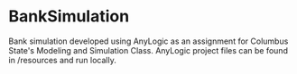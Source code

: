 # BankSimulation
Bank simulation developed using AnyLogic as an assignment for Columbus State's Modeling and Simulation Class. AnyLogic project files can be found in /resources and run locally.
